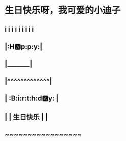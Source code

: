 # 生日快乐呀，我可爱的小迪子
## i i i i i i i i i
## |:H:a:p:p:y:|
## __|___________|__
## |^^^^^^^^^^^^^|
## | :B:i:r:t:h:d:a:y: |
## | | 生日快乐 | |
## ~~~~~~~~~~~~~~~~~
